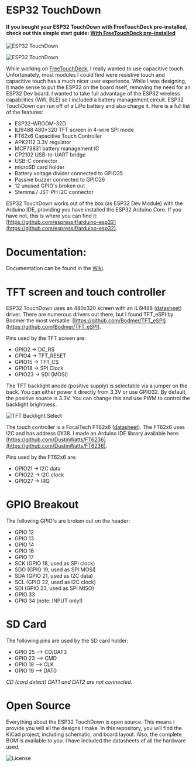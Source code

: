 # ESP32 TouchDown

#### If you bought your ESP32 TouchDown with FreeTouchDeck pre-installed, check out this simple start guide: [With FreeTouchDeck pre-installed](https://github.com/DustinWatts/esp32-touchdown/wiki/With-FreeTouchDeck-pre-installed)

![ESP32 TouchDown](http://www.dustinwatts.nl/ESP32-TouchDown/ESP32_TouchDown_2.jpg)

![ESP32 TouchDown](http://www.dustinwatts.nl/ESP32-TouchDown/ESP32_TouchDown_features.png)

While working on [FreeTouchDeck](https://github.com/DustinWatts/FreeTouchDeck), I really wanted to use capacitive touch. Unfortunately, most modules I could find were resistive touch and capacitive touch has a much nicer user experience. While I was designing, it made sense to put the ESP32 on the board itself, removing the need for an ESP32 Dev board. I wanted to take full advantage of the ESP32 wireless capabilities (Wifi, BLE) so I included a battery management circuit. ESP32 TouchDown can run off of a LiPo battery and also charge it. Here is a full list of the features:

- ESP32-WROOM-32D
- ILI9488 480*320 TFT screen in 4-wire SPI mode
- FT62x6 Capacitive Touch Controller
- APK2112 3.3V regulator
- MCP73831 battery management IC
- CP2102 USB-to-UART bridge
- USB-C connector
- microSD card holder
- Battery voltage divider connected to GPIO35
- Passive buzzer connected to GPIO26
- 12 unused GPIO's broken out
- Stemma / JST-PH I2C connector

ESP32 TouchDown works out of the box (as ESP32 Dev Module) with the Arduino IDE, providing you have installed the ESP32 Arduino Core. If you have not, this is where you can find it: [https://github.com/espressif/arduino-esp32](https://github.com/espressif/arduino-esp32).

# Documentation:

Documentation can be found in the [Wiki](https://github.com/DustinWatts/esp32-touchdown/wiki).

# TFT screen and touch controller

ESP32 TouchDown uses an 480x320 screen with an ILI9488 ([datasheet](https://github.com/DustinWatts/esp32-touchdown/blob/main/Hardware/Datasheets/ILITEK_ILI9488.pdf)) driver. There are numerous drivers out there, but I found TFT_eSPI by Bodmer the most versatile. [https://github.com/Bodmer/TFT_eSPI](https://github.com/Bodmer/TFT_eSPI). 

Pins used by the TFT screen are:

- GPIO2 -> DC_RS
- GPIO4 -> TFT_RESET
- GPIO15 -> TFT_CS
- GPIO18 -> SPI Clock
- GPIO23 -> SDI (MOSI)

The TFT backlight anode (positive supply) is selectable via a jumper on the back. You can either power it directly from 3.3V or use GPIO32. By default, the positive source is 3.3V. You can change this and use PWM to control the backlight brightness.

![TFT Backlight Select](http://www.dustinwatts.nl/ESP32-TouchDown/backlight_select.png)

The touch controller is a FocalTech FT62x6 ([datasheet](https://github.com/DustinWatts/esp32-touchdown/blob/main/Hardware/Datasheets/FT6236-FocalTechSystems.pdf)). The FT62x6 uses I2C and has address 0X38. I made an Arduino IDE library available here: [https://github.com/DustinWatts/FT6236](https://github.com/DustinWatts/FT6236).

Pins used by the FT62x6 are:

- GPIO21 -> I2C data
- GPIO22 -> I2C clock
- GPIO27 -> IRQ

# GPIO Breakout

The following GPIO's are broken out on the header:

- GPIO 12
- GPIO 13
- GPIO 14
- GPIO 16
- GPIO 17
- SCK (GPIO 18, used as SPI clock)
- SDO (GPIO 19, used as SPI MOSI)
- SDA (GPIO 21, used as I2C data)
- SCL (GPIO 22, used as I2C clock)
- SDI (GPIO 23, used as SPI MISO)
- GPIO 33
- GPIO 34 (note: INPUT only!)

# SD Card

The following pins are used by the SD card holder:

- GPIO 25 --> CD/DAT3
- GPIO 23 --> CMD
- GPIO 18 --> CLK
- GPIO 19 --> DAT0

*CD (card detect) DAT1 and DAT2 are not connected.*

# Open Source

Everything about the ESP32 TouchDown is open source. This means I provide you will all the designs I make. In this repository, you will find the KiCad project, including schematic, and board layout. Also, the complete BOM is available to you. I have included the datasheets of all the hardware used.

![License](http://www.dustinwatts.nl/ESP32-TouchDown/license.svg)


